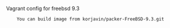 Vagrant config for freebsd 9.3
    
        You can build image from korjavin/packer-FreeBSD-9.3.git



